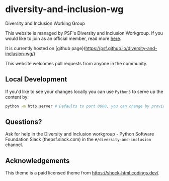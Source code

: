 # diversity-and-inclusion-wg
Diversity and Inclusion Working Group

This website is managed by PSF's Diversity and Inclusion Workgroup. If you would like to join as an official member, read more [here](https://wiki.python.org/psf/DiversityandInclusionWG). 

It is currently hosted on [github page}(https://psf.github.io/diversity-and-inclusion-wg/)

This website welcomes pull requests from anyone in the community.


## Local Development

If you'd like to see your changes locally you can use `Python3` to serve up the content by:

```bash
python -m http.server # Defaults to port 8000, you can change by providing an additional integer for the desired port
```

## Questions?

Ask for help in the Diversity and Inclusion workgroup - Python Software Foundation Slack (thepsf.slack.com) in the `#/diversity-and-inclusion` channel.

## Acknowledgements
This theme is a paid licensed theme from https://shock-html.codings.dev/.
